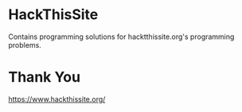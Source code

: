 # HackThisSite
Contains programming solutions for hacktthissite.org's programming problems.

# Thank You
https://www.hackthissite.org/
